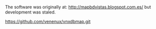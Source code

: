 
The software was originally at: http://mapbdvistas.blogspot.com.es/ but development was staled.

https://github.com/venenux/vnxdbmap.git
